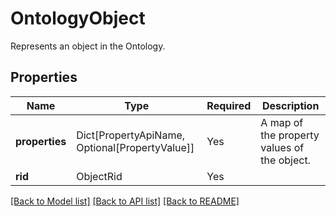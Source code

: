 # OntologyObject

Represents an object in the Ontology.

## Properties
| Name | Type | Required | Description |
| ------------ | ------------- | ------------- | ------------- |
**properties** | Dict[PropertyApiName, Optional[PropertyValue]] | Yes | A map of the property values of the object. |
**rid** | ObjectRid | Yes |  |


[[Back to Model list]](../../README.md#models-v2-link) [[Back to API list]](../../README.md#documentation-for-api-endpoints) [[Back to README]](../../README.md)
